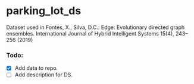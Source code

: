 # parking_lot_ds
Dataset used in Fontes, X., Silva, D.C.: Edge: Evolutionary directed graph ensembles. International Journal of Hybrid Intelligent Systems 15(4), 243–256 (2019)


### Todo:
* [x] Add data to repo.
* [ ] Add description for DS. 
